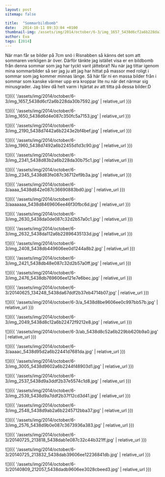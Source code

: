 ```yaml
---
layout: post
sitemap: false

title:  "Sommarbildbomb"
date:   2014-10-11 09:33:04 +0100
thumbnail-img: /assets/img/2014/october/6-3/img_1657_5438d6cf2a6b228da30b7592.jpg
author: Eva
tags: [2014]
---
```


När man får se bilder på 7cm snö i Risnabben så känns det som att sommaren verkligen är över. Därför tänkte jag istället visa er en bildbomb från denna sommar som jag har tyckt varit jättebra!! Nu när jag tittar igenom mina sommarbilder så ser jag ju att jag har hittat på massor med roligt i sommar som jag kommer minnas länge. Så här får ni en massa bilder från i sommar som kanske värmer upp era kroppar lite nu när det närmar sig minusgrader. Jag blev då helt varm i hjärtat av att titta på dessa bilder:D

![]({{ '/assets/img/2014/october/6-3/img_1657_5438d6cf2a6b228da30b7592.jpg'  | relative_url }})

![]({{ '/assets/img/2014/october/6-3/img_1650_5438d6d4e087c350fc5a7153.jpg'  | relative_url }})

![]({{ '/assets/img/2014/october/6-3/img_2190_5438d7442a6b2243e2bf4bef.jpg'  | relative_url }})

![]({{ '/assets/img/2014/october/6-3/img_1960_5438d7492a6b22455d1d3c90.jpg'  | relative_url }})

![]({{ '/assets/img/2014/october/6-3/img_2341_5438d83b2a6b228da30b75c1.jpg'  | relative_url }})

![]({{ '/assets/img/2014/october/6-3/img_2345_5438d83fe087c36712ef9b3a.jpg'  | relative_url }})

![]({{ '/assets/img/2014/october/6-3/aaaa_5438d842e087c36690883bd0.jpg'  | relative_url }})

![]({{ '/assets/img/2014/october/6-3/aaaaaaa_5438d8469606ee46f30fbc6d.jpg'  | relative_url }})

![]({{ '/assets/img/2014/october/6-3/img_2630_5438da0de087c32d2b57a0c1.jpg'  | relative_url }})

![]({{ '/assets/img/2014/october/6-3/img_2632_5438da112a6b22896435133d.jpg'  | relative_url }})

![]({{ '/assets/img/2014/october/6-3/img_2408_5438db449606ee0d1244a8b2.jpg'  | relative_url }})

![]({{ '/assets/img/2014/october/6-3/img_2421_5438db48e087c32d2b57a0ff.jpg'  | relative_url }})

![]({{ '/assets/img/2014/october/6-3/img_2476_5438db769606ee121e7e6bec.jpg'  | relative_url }})

![]({{ '/assets/img/2014/october/6-3/20140625_134248_5438da67ddf2b37eb4714b07.jpg'  | relative_url }})

![]({{ '/assets/img/2014/october/6-3/a_5438d8be9606ee0c997bb57b.jpg'  | relative_url }})

![]({{ '/assets/img/2014/october/6-3/img_2049_5438d8c12a6b22472f9212e8.jpg'  | relative_url }})

![]({{ '/assets/img/2014/october/6-3/ab_5438d8c52a6b229bb620b9a0.jpg'  | relative_url }})

![]({{ '/assets/img/2014/october/6-3/aaaac_5438d95d2a6b22441d7681da.jpg'  | relative_url }})

![]({{ '/assets/img/2014/october/6-3/img_3005_5438d9602a6b2244f48903d1.jpg'  | relative_url }})

![]({{ '/assets/img/2014/october/6-3/img_2537_5438d9a3ddf2b37e5574c1d8.jpg'  | relative_url }})

![]({{ '/assets/img/2014/october/6-3/img_2539_5438d9a7ddf2b37f12cd3d41.jpg'  | relative_url }})

![]({{ '/assets/img/2014/october/6-3/img_2548_5438d9ab2a6b2245712bba37.jpg'  | relative_url }})

![]({{ '/assets/img/2014/october/6-3/img_2576_5438d9b0e087c3673936a383.jpg'  | relative_url }})

![]({{ '/assets/img/2014/october/6-3/20140725_213818_5438dab1e087c32c44b321ff.jpg'  | relative_url }})

![]({{ '/assets/img/2014/october/6-3/20140725_213832_5438dab39606ee12236841db.jpg'  | relative_url }})

![]({{ '/assets/img/2014/october/6-3/20140809_212057_5438dadb9606ee3028cbeed3.jpg'  | relative_url }})

